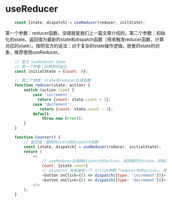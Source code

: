 # useReducer




```js
    const [state, dispatch] = useReducer(reducer, initState);


```

第一个参数：reducer函数，没错就是我们上一篇文章介绍的。第二个参数：初始化的state。返回值为最新的state和dispatch函数（用来触发reducer函数，计算对应的state）。按照官方的说法：对于复杂的state操作逻辑，嵌套的state的对象，推荐使用useReducer。

```js
    // 官方 useReducer Demo
    // 第一个参数：应用的初始化
    const initialState = {count: 0};

    // 第二个参数：state的reducer处理函数
    function reducer(state, action) {
        switch (action.type) {
            case 'increment':
              return {count: state.count + 1};
            case 'decrement':
               return {count: state.count - 1};
            default:
                throw new Error();
        }
    }

    function Counter() {
        // 返回值：最新的state和dispatch函数
        const [state, dispatch] = useReducer(reducer, initialState);
        return (
            <>
                // useReducer会根据dispatch的action，返回最终的state，并触发rerender
                Count: {state.count}
                // dispatch 用来接收一个 action参数「reducer中的action」，用来触发reducer函数，更新最新的状态
                <button onClick={() => dispatch({type: 'increment'})}>+</button>
                <button onClick={() => dispatch({type: 'decrement'})}>-</button>
            </>
        );
    }




```